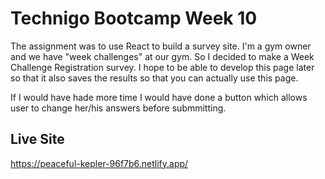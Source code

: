 # Technigo Bootcamp Week 10

The assignment was to use React to build a survey site. I'm a gym owner and we have "week challenges" at our gym. So I decided to make a Week Challenge Registration survey. I hope to be able to develop this page later so that it also saves the results so that you can actually use this page. 

If I would have hade more time I would have done a button which allows user to change her/his answers before submmitting. 


## Live Site

https://peaceful-kepler-96f7b6.netlify.app/